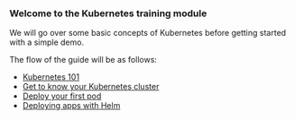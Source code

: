 ### Welcome to the Kubernetes training module

We will go over some basic concepts of Kubernetes before getting started with a simple demo.

The flow of the guide will be as follows:

* [Kubernetes 101](kubernetes101.md)
* [Get to know your Kubernetes cluster](get-to-know-cluster.md)
* [Deploy your first pod](deploy_first_pod.md)
* [Deploying apps with Helm](deploy_app_helm.md)
